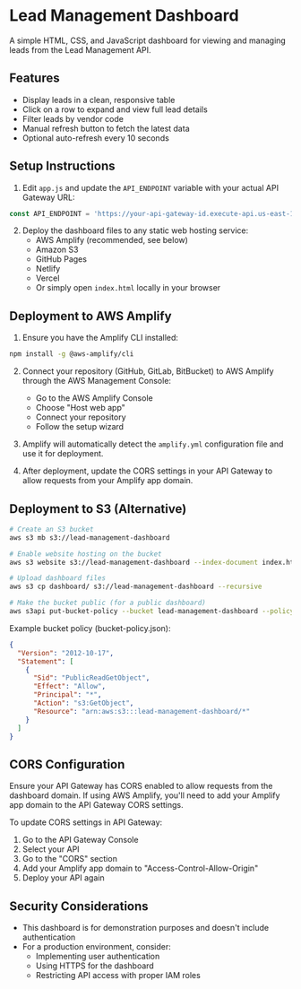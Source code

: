 # Lead Management Dashboard

A simple HTML, CSS, and JavaScript dashboard for viewing and managing leads from the Lead Management API.

## Features

- Display leads in a clean, responsive table
- Click on a row to expand and view full lead details
- Filter leads by vendor code
- Manual refresh button to fetch the latest data
- Optional auto-refresh every 10 seconds

## Setup Instructions

1. Edit `app.js` and update the `API_ENDPOINT` variable with your actual API Gateway URL:

```javascript
const API_ENDPOINT = 'https://your-api-gateway-id.execute-api.us-east-1.amazonaws.com/dev/leads';
```

2. Deploy the dashboard files to any static web hosting service:
   - AWS Amplify (recommended, see below)
   - Amazon S3
   - GitHub Pages
   - Netlify
   - Vercel
   - Or simply open `index.html` locally in your browser

## Deployment to AWS Amplify

1. Ensure you have the Amplify CLI installed:
```bash
npm install -g @aws-amplify/cli
```

2. Connect your repository (GitHub, GitLab, BitBucket) to AWS Amplify through the AWS Management Console:
   - Go to the AWS Amplify Console
   - Choose "Host web app"
   - Connect your repository
   - Follow the setup wizard

3. Amplify will automatically detect the `amplify.yml` configuration file and use it for deployment.

4. After deployment, update the CORS settings in your API Gateway to allow requests from your Amplify app domain.

## Deployment to S3 (Alternative)

```bash
# Create an S3 bucket
aws s3 mb s3://lead-management-dashboard

# Enable website hosting on the bucket
aws s3 website s3://lead-management-dashboard --index-document index.html

# Upload dashboard files
aws s3 cp dashboard/ s3://lead-management-dashboard --recursive

# Make the bucket public (for a public dashboard)
aws s3api put-bucket-policy --bucket lead-management-dashboard --policy file://bucket-policy.json
```

Example bucket policy (bucket-policy.json):
```json
{
  "Version": "2012-10-17",
  "Statement": [
    {
      "Sid": "PublicReadGetObject",
      "Effect": "Allow",
      "Principal": "*",
      "Action": "s3:GetObject",
      "Resource": "arn:aws:s3:::lead-management-dashboard/*"
    }
  ]
}
```

## CORS Configuration

Ensure your API Gateway has CORS enabled to allow requests from the dashboard domain. If using AWS Amplify, you'll need to add your Amplify app domain to the API Gateway CORS settings.

To update CORS settings in API Gateway:
1. Go to the API Gateway Console
2. Select your API
3. Go to the "CORS" section
4. Add your Amplify app domain to "Access-Control-Allow-Origin"
5. Deploy your API again

## Security Considerations

- This dashboard is for demonstration purposes and doesn't include authentication
- For a production environment, consider:
  - Implementing user authentication
  - Using HTTPS for the dashboard
  - Restricting API access with proper IAM roles 